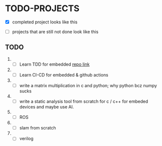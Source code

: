 # TODO-PROJECTS

- [x] completed project looks like this
- [ ] projects that are still not done look like this


##  TODO

1. - [ ] Learn TDD for embedded [repo link](https://github.com/segin-GH/TDD-4-Embedded)
2. - [ ] Learn CI-CD for embedded & github actions
3. - [ ] write a matrix multiplication in c and python; why python bcz numpy sucks
4. - [ ] write a static analysis tool from scratch for c / c++ for embeded devices and maybe use AI.
5. - [ ] ROS
6. - [ ] slam from scratch
7. - [ ] verilog
